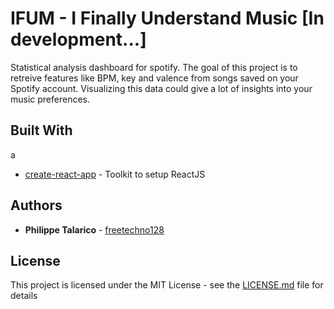 # IFUM - I Finally Understand Music [In development...]

Statistical analysis dashboard for spotify. The goal of this project is to retreive features like BPM, key and valence from songs saved on your Spotify account. Visualizing this data could give a lot of insights into your music preferences.

 
## Built With
a
* [create-react-app](https://github.com/facebook/create-react-app) - Toolkit to setup ReactJS


## Authors

* **Philippe Talarico** - [freetechno128](https://github.com/freetechno128)

## License

This project is licensed under the MIT License - see the [LICENSE.md](LICENSE.md) file for details


